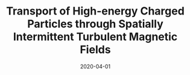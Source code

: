 ---
title: "Transport of High-energy Charged Particles through Spatially Intermittent Turbulent Magnetic Fields"
collection: publications
permalink: /publication/2020-04-01-Transport-of-High-energy-Charged-Particles-through-Spatially-Intermittent-Turbulent-Magnetic-Fields
date: 2020-04-01
venue: 'ApJ'
paperurl: 'https://ui.adsabs.harvard.edu/abs/2020ApJ...892..114C'
citation: ' L. Chen,  A. Bott,  P. Tzeferacos,  A. Rigby,  A. Bell,  R. Bingham,  C. Graziani,  J. Katz,  M. Koenig,  C. Li,  R. Petrasso,  H. Park,  J. Ross,  D. Ryu,  T. White,  B. Reville,  J. Matthews,  J. Meinecke,  F. Miniati,  E. Zweibel,  S. Sarkar,  A. Schekochihin,  D. Lamb,  D. Froula,  G. Gregori, &quot;Transport of High-energy Charged Particles through Spatially Intermittent Turbulent Magnetic Fields.&quot; ApJ, 2020.'
authors: 'L. Chen, A. Bott, P. Tzeferacos,  et al.'
---